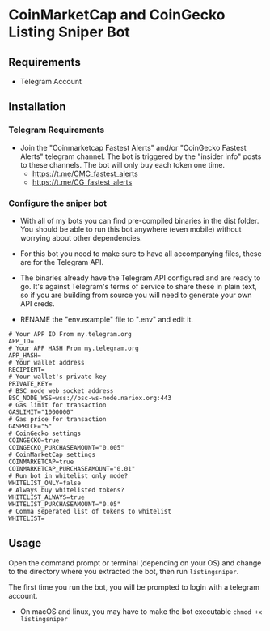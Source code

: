 
# CoinMarketCap and CoinGecko Listing Sniper Bot

## Requirements
* Telegram Account

## Installation

### Telegram Requirements
 * Join the "Coinmarketcap Fastest Alerts" and/or "CoinGecko Fastest Alerts" telegram channel. The bot is triggered by the "insider info" posts to these channels. The bot will only buy each token one time.
    - https://t.me/CMC_fastest_alerts
    - https://t.me/CG_fastest_alerts

### Configure the sniper bot
 - With all of my bots you can find pre-compiled binaries in the dist folder. You should be able to run this bot anywhere (even mobile) without worrying about other dependencies.
 - For this bot you need to make sure to have all accompanying files, these are for the Telegram API.
 - The binaries already have the Telegram API configured and are ready to go. It's against Telegram's terms of service to share these in plain text, so if you are building from source you will need to generate your own API creds.

- RENAME the "env.example" file to ".env" and edit it.
```
# Your APP ID From my.telegram.org
APP_ID=
# Your APP HASH From my.telegram.org
APP_HASH=
# Your wallet address
RECIPIENT=
# Your wallet's private key
PRIVATE_KEY=
# BSC node web socket address
BSC_NODE_WSS=wss://bsc-ws-node.nariox.org:443
# Gas limit for transaction
GASLIMIT="1000000"
# Gas price for transaction
GASPRICE="5"
# CoinGecko settings
COINGECKO=true
COINGECKO_PURCHASEAMOUNT="0.005"
# CoinMarketCap settings
COINMARKETCAP=true
COINMARKETCAP_PURCHASEAMOUNT="0.01"
# Run bot in whitelist only mode?
WHITELIST_ONLY=false
# Always buy whitelisted tokens?
WHITELIST_ALWAYS=true
WHITELIST_PURCHASEAMOUNT="0.05"
# Comma seperated list of tokens to whitelist
WHITELIST=
```

## Usage
Open the command prompt or terminal (depending on your OS) and change to the directory where you extracted the bot, then run `listingsniper`. 

The first time you run the bot, you will be prompted to login with a telegram account.

- On macOS and linux, you may have to make the bot executable `chmod +x listingsniper`
